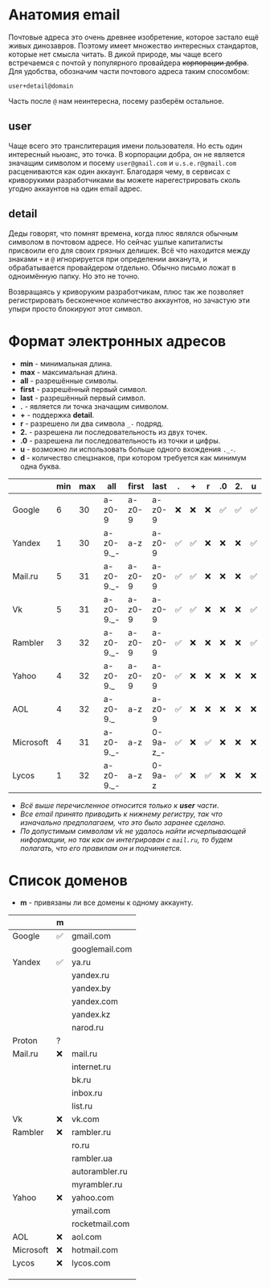 # Анатомия email

Почтовые адреса это очень древнее изобретение, которое застало ещё живых динозавров. Поэтому имеет множество интересных
стандартов, которые нет смысла читать.
В дикой природе, мы чаще всего встречаемся с почтой у популярного провайдера ~~корпорации добра~~. Для удобства, обозначим части почтового адреса таким спосомбом:

`user+detail@domain`

Часть после `@` нам неинтересна, посему разберём остальное.

## user

Чаще всего это транслитерация имени пользователя. Но есть один интересный ньюанс, это точка.
В корпорации добра, он не является значащим символом и посему `user@gmail.com` и `u.s.e.r@gmail.com` расцениваются как один аккаунт.
Благодаря чему, в сервисах с криворукими разработчиками вы можете нарегестрировать сколь угодно аккаунтов на один email адрес.

## detail

Деды говорят, что помнят времена, когда плюс являлся обычным символом в почтовом адресе. Но сейчас ушлые капиталисты присвоили его для своих грязных делишек.
Всё что находится между знаками `+` и `@` игнорируется при определении акканута, и обрабатывается провайдером отдельно. Обычно письмо ложат в одноимённую папку. Но это не точно.

Возвращаясь у криворуким разработчикам, плюс так же позволяет регистрировать бесконечное количество аккаунтов, но зачастую эти упыри просто блокируют этот символ.

# Формат электронных адресов

- **min** - минимальная длина.
- **max** - максимальная длина.
- **all** - разрешённые символы.
- **first** - разрешённый первый символ.
- **last** - разрешённый первый символ.
- **.** - является ли точка значащим символом.
- **+** - поддержка **detail**.
- **r** - разрешено ли два символа `_-` подряд.
- **2.** - разрешена ли последовательность из двух точек.
- **.0** - разрешена ли последовательность из точки и цифры.
- **u** - возможно ли использовать больше одного вхождения `._-`.
- **d** - количество спецзнаков, при котором требуется как минимум одна буква.

|           | min | max | all       | first  | last     | . | + | r | .0 | 2. | u | d |
|-----------|-----|-----|-----------|--------|----------|---|---|---|----|----|---|---|
| Google    | 6   | 30  | a-z0-9    | a-z0-9 | a-z0-9   | ❌ | ❌ | ❌ | ✅  | ✅  | ✅ | 8 |
| Yandex    | 1   | 30  | a-z0-9._- | a-z    | a-z0-9   | ✅ | ✅ | ❌ | ❌  | ❌  | ✅ |   |
| Mail.ru   | 5   | 31  | a-z0-9._- | a-z0-9 | a-z0-9   | ✅ | ✅ | ❌ | ❌  | ❌  | ✅ |   |
| Vk        | 5   | 31  | a-z0-9._- | a-z0-9 | a-z0-9   | ✅ | ✅ | ❌ | ❌  | ❌  | ✅ |   |
| Rambler   | 3   | 32  | a-z0-9._- | a-z0-9 | a-z0-9   | ✅ | ❌ | ❌ | ❌  | ❌  | ✅ |   |
| Yahoo     | 4   | 32  | a-z0-9._  | a-z0-9 | a-z0-9   | ✅ | ❌ | ❌ | ❌  | ❌  | ❌ |   |
| AOL       | 4   | 32  | a-z0-9._  | a-z    | a-z0-9   | ✅ | ❌ | ❌ | ❌  | ❌  | ❌ |   |
| Microsoft | 4   | 31  | a-z0-9._- | a-z    | 0-9a-z_- | ✅ | ❌ | ✅ | ❌  | ❌  | ❌ |   |
| Lycos     | 1   | 32  | a-z0-9._- | a-z    | 0-9a-z   | ✅ | ❌ | ✅ | ❌  | ❌  | ❌ |   |

- *Всё выше перечисленное относится только к **user** части*.
- *Все email принято приводить к нижнему регистру, так что изначально предполагаем, что это было заранее сделано.*
- *По допустимым символам vk не удалось найти исчерпывающей ниформации, но так как он интегрирован с `mail.ru`, то будем
  полагать, что его правилам он и подчиняется.*

# Список доменов

- **m** - привязаны ли все домены к одному аккаунту.

|           | m |                |
|-----------|---|----------------|
| Google    | ✅ | gmail.com      |
|           |   | googlemail.com |
| Yandex    | ✅ | ya.ru          |
|           |   | yandex.ru      |
|           |   | yandex.by      |
|           |   | yandex.com     |
|           |   | yandex.kz      |
|           |   | narod.ru       |
| Proton    | ? |                |
| Mail.ru   | ❌ | mail.ru        |
|           |   | internet.ru    |
|           |   | bk.ru          |
|           |   | inbox.ru       |
|           |   | list.ru        |
| Vk        | ❌ | vk.com         |
| Rambler   | ❌ | rambler.ru     |
|           |   | ro.ru          |
|           |   | rambler.ua     |
|           |   | autorambler.ru |
|           |   | myrambler.ru   |
| Yahoo     | ❌ | yahoo.com      |
|           |   | ymail.com      |
|           |   | rocketmail.com |
| AOL       | ❌ | aol.com        |
| Microsoft | ❌ | hotmail.com    |
| Lycos     | ❌ | lycos.com      |
|           |   |                |
|           |   |                |
|           |   |                |
